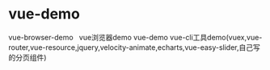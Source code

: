 # vue-demo
vue-browser-demo   vue浏览器demo
vue-demo vue-cli工具demo(vuex,vue-router,vue-resource,jquery,velocity-animate,echarts,vue-easy-slider,自己写的分页组件)
